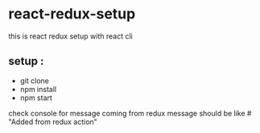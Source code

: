 # react-redux-setup
this is react redux setup with react cli


## setup :
* git clone
* npm install
* npm start 

check console for message coming from redux 
message should be like  # "Added from redux action"
